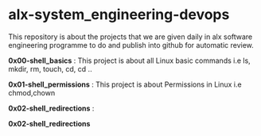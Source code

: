 # alx-system_engineering-devops 


This repository is about the projects that we are given daily in alx software engineering programme to do and publish into github for automatic review.   

**0x00-shell_basics** :        This project is about all Linux basic commands i.e ls, mkdir, rm, touch, cd, cd ..  

**0x01-shell_permissions** :   This project is about Permissions in Linux i.e chmod,chown

**0x02-shell_redirections** :

**0x02-shell_redirections**
